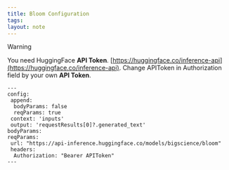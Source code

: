 ```yaml
---
title: Bloom Configuration
tags: 
layout: note 
---
```


> [!warning]
> You need HuggingFace **API Token**. [https://huggingface.co/inference-api](https://huggingface.co/inference-api). Change APIToken in Authorization field by your own **API Token**.

```
---
config:
 append:
  bodyParams: false
  reqParams: true
 context: 'inputs'
 output: 'requestResults[0]?.generated_text'
bodyParams:
reqParams:
 url: "https://api-inference.huggingface.co/models/bigscience/bloom"
 headers:
  Authorization: "Bearer APIToken"
---
```